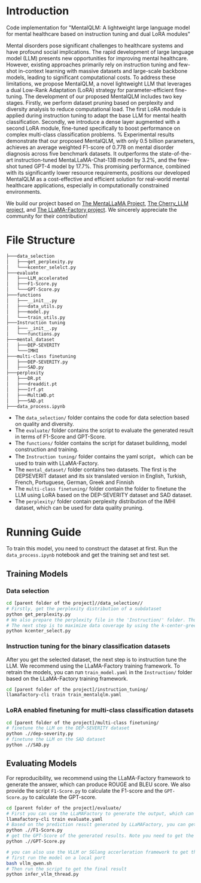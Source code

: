 # Introduction

Code implementation for "MentalQLM: A lightweight large language model for mental healthcare based on instruction tuning and dual LoRA modules"

Mental disorders pose significant challenges to healthcare systems and have profound social implications. The rapid development of large language model (LLM) presents new opportunities for improving mental healthcare. However, existing approaches primarily rely on instruction tuning and few-shot in-context learning with massive datasets and large-scale backbone models, leading to significant computational costs. 
To address these limitations, we propose MentalQLM, a novel lightweight LLM that leverages a dual Low-Rank Adaptation (LoRA) strategy for parameter-efficient fine-tuning.
The development of our proposed MentalQLM includes two key stages. Firstly, we perform dataset pruning based on perplexity and diversity analysis to reduce computational load. The first LoRA module is applied during instruction tuning to adapt the base LLM for mental health classification. Secondly, we introduce a dense layer augmented with a second LoRA module, fine-tuned specifically to boost performance on complex multi-class classification problems.
%
Experimental results demonstrate that our proposed MentalQLM, with only 0.5 billion parameters, achieves an average weighted F1-score of 0.778 on mental disorder diagnosis across five benchmark datasets. It outperforms the state-of-the-art instruction-tuned MentaLLaMA-Chat-13B model by 3.2\%, and the few-shot tuned GPT-4 model by 17.7\%. This promising performance, combined with its significantly lower resource requirements, positions our developed MentalQLM as a cost-effective and efficient solution for real-world mental healthcare applications, especially in computationally constrained environments.


We build our project based on [The MentaLLaMA Project](https://github.com/SteveKGYang/MentalLLaMA), [The Cherry_LLM project](https://github.com/tianyi-lab/Cherry_LLM), and [The LLaMA-Factory project](https://github.com/hiyouga/LLaMA-Factory). 
We sincerely appreciate the community for their contribution!

# File Structure
```bash
├───data_selection
│   ├───get_perplexity.py
│   └───kcenter_selelct.py
├───evaluate
│   ├───LLM_accelerated
│   ├───F1-Score.py
│   └───GPT-Score.py
├───functions
│   ├───__init__.py
│   ├───data_utils.py
│   ├───model.py
│   └───train_utils.py
├───Instruction tuning
│   ├───__init__.py
│   └───functions.py
├───mental_dataset
│   ├───DEP-SEVERITY
│   └───IMHI
├───multi-class finetuning
│   ├───DEP-SEVERITY.py
│   ├───SAD.py
├───perplexity
│   ├───DR.pt
│   ├───dreaddit.pt
│   ├───Irf.pt
│   ├───MultiWD.pt
│   ├───SAD.pt
├───data_process.ipynb
```

- The `data_selection/` folder contains the code for data selection based on quality and diversity.
- The `evaluate/` folder contains the script to evaluate the generated result in terms of F1-Score and GPT-Score.
- The `functions/` folder contains the script for dataset buildinng, model construction and training.
- The `Instruction tuning/` folder contains the yaml script， which can be used to train with LLaMA-Factory.
- The `mental_dataset/` folder contains two datasets. The first is the DEPSEVERIT dataset and its six translated version in English, Turkish, French, Portuguese, German, Greek and Finnish
- The `multi-class finetuning/` folder contain the folder to finetune the LLM using LoRA based on the DEP-SEVERITY dataset and SAD dataset.
- The `perplexity/` folder contain perplexity distribution of the IMHI dataset, which can be used for data quality pruning.

# Running Guide

To train this model, you need to construct the dataset at first.
Run the `data_process.ipynb` notebook and get the training set and test set.

## Training Models

### Data selection
```bash
cd [parent folder of the project]//data_selection//
# Firstly, get the perplexity distribution of a subdataset
python get_perplexity.py
# We also prepare the perplexity file in the 'Instruction/' folder. Thus you can use them directly.
# The next step is to maximize data coverage by using the k-center-greedy algorithm
python kcenter_select.py
```

### Instruction tuning for the binary classification datasets
After you get the selected dataset, the next step is to instruction tune the LLM. We recommend using the LLaMA-Factory training framework.
To retrain the models, you can run `train_model.yaml` in the `Instruction/` folder based on the LLaMA-Factory training framework.
```bash
cd [parent folder of the project]/instruction_tuning/
llamafactory-cli train train_mentalqlm.yaml
```

### LoRA enabled finetuning for multi-class classification datasets

```bash
cd [parent folder of the project]/multi-class finetuning/
# finetune the LLM on the DEP-SEVERITY dataset
python .//dep-severity.py
# finetune the LLM on the SAD dataset
python .//SAD.py
```

## Evaluating Models

For reproducibility, we recommend using the LLaMA-Factory framework to generate the answer, which can produce ROUGE and BLEU score.
We also provide the script `F1-Score.py` to calculate the F1-score and the `GPT-Score.py` to calculate the GPT-score.
```bash
cd [parent folder of the project]/evaluate/
# First you can use the LLaMAFactory to generate the output, which can output the ROUGE and BLEU score.
llamafactory-cli train evaluate.yaml
# Based on the prediction result generated by LLaMAFactory, you can get the F1-Score by running the following script.
python .//F1-Score.py
# get the GPT-Score of the generated results. Note you need to get the result of two different models.
python .//GPT-Score.py

# you can also use the VLLM or SGlang accerleration framework to get the result
# first run the model on a local port
bash vllm_qwen.sh
# Then run the script to get the final result
python infer_vllm_thread.py
```



